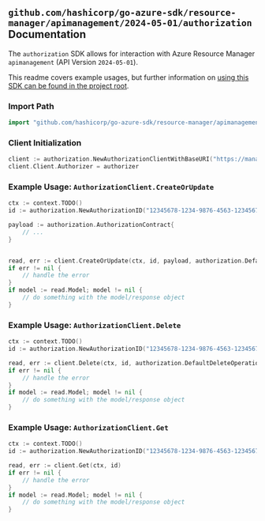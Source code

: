 
## `github.com/hashicorp/go-azure-sdk/resource-manager/apimanagement/2024-05-01/authorization` Documentation

The `authorization` SDK allows for interaction with Azure Resource Manager `apimanagement` (API Version `2024-05-01`).

This readme covers example usages, but further information on [using this SDK can be found in the project root](https://github.com/hashicorp/go-azure-sdk/tree/main/docs).

### Import Path

```go
import "github.com/hashicorp/go-azure-sdk/resource-manager/apimanagement/2024-05-01/authorization"
```


### Client Initialization

```go
client := authorization.NewAuthorizationClientWithBaseURI("https://management.azure.com")
client.Client.Authorizer = authorizer
```


### Example Usage: `AuthorizationClient.CreateOrUpdate`

```go
ctx := context.TODO()
id := authorization.NewAuthorizationID("12345678-1234-9876-4563-123456789012", "example-resource-group", "serviceName", "authorizationProviderId", "authorizationId")

payload := authorization.AuthorizationContract{
	// ...
}


read, err := client.CreateOrUpdate(ctx, id, payload, authorization.DefaultCreateOrUpdateOperationOptions())
if err != nil {
	// handle the error
}
if model := read.Model; model != nil {
	// do something with the model/response object
}
```


### Example Usage: `AuthorizationClient.Delete`

```go
ctx := context.TODO()
id := authorization.NewAuthorizationID("12345678-1234-9876-4563-123456789012", "example-resource-group", "serviceName", "authorizationProviderId", "authorizationId")

read, err := client.Delete(ctx, id, authorization.DefaultDeleteOperationOptions())
if err != nil {
	// handle the error
}
if model := read.Model; model != nil {
	// do something with the model/response object
}
```


### Example Usage: `AuthorizationClient.Get`

```go
ctx := context.TODO()
id := authorization.NewAuthorizationID("12345678-1234-9876-4563-123456789012", "example-resource-group", "serviceName", "authorizationProviderId", "authorizationId")

read, err := client.Get(ctx, id)
if err != nil {
	// handle the error
}
if model := read.Model; model != nil {
	// do something with the model/response object
}
```
